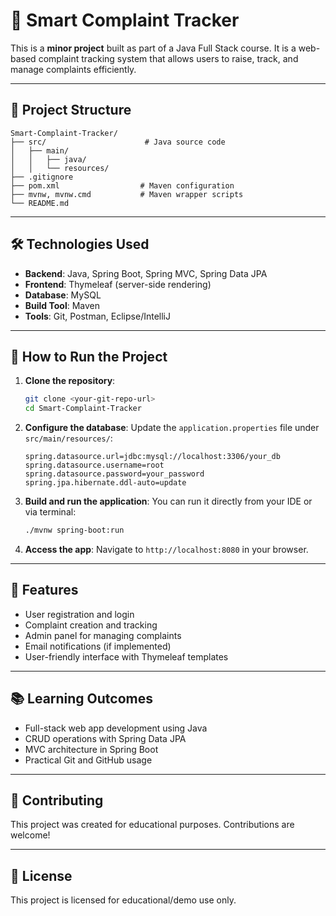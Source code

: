 # 📌 Smart Complaint Tracker

This is a **minor project** built as part of a Java Full Stack course. It is a web-based complaint tracking system that allows users to raise, track, and manage complaints efficiently.

---

## 📁 Project Structure

```
Smart-Complaint-Tracker/
├── src/                      # Java source code
│   ├── main/
│   │   ├── java/
│   │   └── resources/
├── .gitignore
├── pom.xml                  # Maven configuration
├── mvnw, mvnw.cmd           # Maven wrapper scripts
└── README.md
```

---

## 🛠️ Technologies Used

- **Backend**: Java, Spring Boot, Spring MVC, Spring Data JPA
- **Frontend**: Thymeleaf (server-side rendering)
- **Database**: MySQL
- **Build Tool**: Maven
- **Tools**: Git, Postman, Eclipse/IntelliJ

---

## 🔧 How to Run the Project

1. **Clone the repository**:
   ```bash
   git clone <your-git-repo-url>
   cd Smart-Complaint-Tracker
   ```

2. **Configure the database**:
   Update the `application.properties` file under `src/main/resources/`:
   ```properties
   spring.datasource.url=jdbc:mysql://localhost:3306/your_db
   spring.datasource.username=root
   spring.datasource.password=your_password
   spring.jpa.hibernate.ddl-auto=update
   ```

3. **Build and run the application**:
   You can run it directly from your IDE or via terminal:
   ```bash
   ./mvnw spring-boot:run
   ```

4. **Access the app**:
   Navigate to `http://localhost:8080` in your browser.

---

## 📌 Features

- User registration and login
- Complaint creation and tracking
- Admin panel for managing complaints
- Email notifications (if implemented)
- User-friendly interface with Thymeleaf templates

---

## 📚 Learning Outcomes

- Full-stack web app development using Java
- CRUD operations with Spring Data JPA
- MVC architecture in Spring Boot
- Practical Git and GitHub usage

---

## 🤝 Contributing

This project was created for educational purposes. Contributions are welcome!

---

## 📄 License

This project is licensed for educational/demo use only.